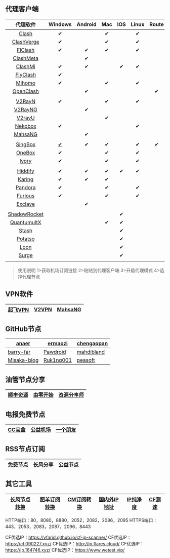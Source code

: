 ## 代理客户端



|                           代理软件                           |                           Windows                            | Android | Mac  | IOS  | Linux | **Route** |
| :----------------------------------------------------------: | :----------------------------------------------------------: | :-----: | :--: | :--: | :---: | :-------: |
|    [Clash](https://github.com/libnyanpasu/clash-nyanpasu)    |                              ✔                               |         |  ✔   |      |   ✔   |           |
| [ClashVerge](https://github.com/clash-verge-rev/clash-verge-rev/releases/) |                              ✔                               |         |  ✔   |      |   ✔   |           |
|   [FlClash](https://github.com/chen08209/FlClash/releases)   |                              ✔                               |    ✔    |  ✔   |      |   ✔   |           |
| [ClashMeta](https://github.com/MetaCubeX/ClashMetaForAndroid/releases/) |                                                              |    ✔    |      |      |       |           |
|    [ClashMi](https://github.com/KaringX/clashmi/releases)    |                              ✔                               |    ✔    |      |  ✔   |   ✔   |           |
| [FlyClash](https://github.com/GtxFury/FlyClash/releases/tag/v0.1.6) |                              ✔                               |         |      |      |       |           |
| [Mihomo](https://github.com/pompurin404/mihomo-party/releases/) |                              ✔                               |         |  ✔   |      |   ✔   |           |
| [OpenClash](https://github.com/vernesong/OpenClash/releases) |                                                              |    ✔    |      |      |       |     ✔     |
|                                                              |                                                              |         |      |      |       |           |
|      [V2RayN](https://github.com/2dust/v2rayN/releases)      |                              ✔                               |         |  ✔   |      |   ✔   |           |
|     [V2RayNG](https://github.com/2dust/v2rayNG/releases)     |                                                              |    ✔    |      |      |       |           |
|      [V2rayU](https://github.com/yanue/V2rayU/releases)      |                                                              |         |  ✔   |      |       |           |
|  [Nekobox](https://github.com/MatsuriDayo/nekoray/releases)  |                              ✔                               |         |      |      |   ✔   |           |
|  [MahsaNG](https://github.com/GFW-knocker/MahsaNG/releases)  |                                                              |    ✔    |      |      |       |           |
|                                                              |                                                              |         |      |      |       |           |
|  [SingBox](https://github.com/SagerNet/sing-box/releases/)   | [✔](https://github.com/GUI-for-Cores/GUI.for.SingBox/releases/tag/v1.11.0) |    ✔    |  ✔   |      |   ✔   |     ✔     |
|        [OneBox](https://github.com/OneOhCloud/OneBox)        |                              ✔                               |         |  ✔   |      |   ✔   |           |
|          [lvory](https://github.com/xiaoxhao/lvory)          |                              ✔                               |         |  ✔   |      |   ✔   |           |
|                                                              |                                                              |         |      |      |       |           |
| [Hiddify](https://github.com/hiddify/hiddify-next/releases)  |                              ✔                               |    ✔    |  ✔   |  ✔   |   ✔   |           |
|     [Karing](https://github.com/KaringX/karing/releases)     |                              ✔                               |    ✔    |  ✔   |      |       |           |
| [Pandora](https://github.com/snakem982/Pandora-Box/releases) |                              ✔                               |         |  ✔   |      |   ✔   |           |
|  [Furious](https://github.com/LorenEteval/Furious/releases)  |                              ✔                               |         |  ✔   |      |   ✔   |           |
|   [Exclave](https://github.com/dyhkwong/Exclave/releases)    |                                                              |    ✔    |      |      |       |           |
|                                                              |                                                              |         |      |      |       |           |
| [ShadowRocket](https://apps.apple.com/us/app/shadowrocket/id932747118) |                                                              |         |      |  ✔   |       |           |
| [QuantumultX](https://apps.apple.com/us/app/quantumult-x/id1443988620) |                                                              |         |  ✔   |  ✔   |       |           |
| [Stash](https://apps.apple.com/us/app/stash-rule-based-proxy/id1596063349?l=zh-Hans-CN&platform=iphone) |                                                              |         |      |  ✔   |       |           |
| [Potatso](https://apps.apple.com/us/app/potatso/id1239860606) |                                                              |         |      |  ✔   |       |           |
|   [Loon](https://apps.apple.com/us/app/loon/id1373567447)    |                                                              |         |      |  ✔   |       |           |
|             [Surge](https://nssurge.com/buy_now)             |                                                              |         |      |  ✔   |       |           |
|                                                              |                                                              |         |      |      |       |           |

> 使用说明
> 1>获取机场订阅链接
> 2>粘贴到代理客户端
> 3>开启代理模式
> 4>选择代理节点

## VPN软件

| [起飞VPN](https://play.google.com/store/apps/details?id=com.ambrose.overwall&hl=zh) | [V2VPN](https://play.google.com/store/apps/details?id=com.wrongchao.v2vpn&hl=zh) | [MahsaNG](https://play.google.com/store/apps/details?id=com.MahsaNet.MahsaNG&hl=zh) |
| :----------------------------------------------------------: | :----------------------------------------------------------: | :----------------------------------------------------------: |

## GitHub节点

| [anaer](https://github.com/anaer/Sub)                        | [ermaozi](https://github.com/ermaozi/get_subscribe)  | [chengaopan](https://github.com/chengaopan/AutoMergePublicNodes/blob/master/list_result.csv) |
| ------------------------------------------------------------ | ---------------------------------------------------- | ------------------------------------------------------------ |
| [barry-far](https://github.com/barry-far/V2ray-Config)       | [Pawdroid](https://github.com/Pawdroid/Free-servers) | [mahdibland](https://github.com/mahdibland/V2RayAggregator)  |
| [Misaka-blog](https://github.com/Misaka-blog/chromego_merge) | [Ruk1ng001](https://github.com/Ruk1ng001/freeSub)    | [peasoft](https://github.com/peasoft/NoMoreWalls)            |

## 油管节点分享

| [顺丰资源](https://www.youtube.com/@SFZY666/videos) | [由零开始](https://www.youtube.com/@blue-Youtube/videos) | [资源分享师](https://www.youtube.com/@ZYFXS/videos) |
| --------------------------------------------------- | -------------------------------------------------------- | --------------------------------------------------- |

## 电报免费节点

| [CC宝盒](https://t.me/ccbaohe) | [公益机场](https://t.me/go4sharing) | [一个朋友](t.me/ygpy_net) |
| ------------------------------ | ----------------------------------- | ------------------------- |

## RSS节点订阅

| [免费节点](https://telegeam.github.io/clashv2rayshare/feed.xml) | [长风分享](https://www.cfmem.com/feeds/posts/default) | [公益节点](https://clashgithub.com/feed) |
| ------------------------------------------------------------ | ----------------------------------------------------- | ---------------------------------------- |

## 其它工具

| [长风节点转换](https://v2rayse.com/) | [肥羊订阅转换](https://suburl.v1.mk/) | [CM订阅转换](https://sub.fxxk.dedyn.io/) | [国内外IP地址](http://ip125.com/) | [IP纯净度](https://whoer.net/zh) | [CF测速](https://speed.cloudflare.com/) |
| ------------------------------------ | ------------------------------------- | ---------------------------------------- | --------------------------------- | -------------------------------- | --------------------------------------- |

HTTP端口：80，8080，8880，2052，2082，2086，2095
HTTPS端口：443，2053，2083，2087，2096，8443

CF优选IP：https://vfarid.github.io/cf-ip-scanner/
CF优选IP：https://cf.090227.xyz/
CF优选IP：http://ip.flares.cloud/
CF优选IP：https://ip.164746.xyz/
CF优选IP：https://www.wetest.vip/
